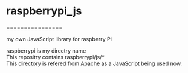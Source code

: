 # raspberrypi_js  
================  

my own JavaScript library for raspberry Pi  
  
raspberrypi is my directry name  
This repositry contains raspberrypi/js/*  
This directory is refered from Apache as a JavaScript being used now.  
